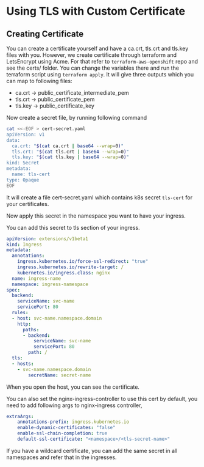 # Using TLS with Custom Certificate

## Creating Certificate

You can create a certificate yourself and have a ca.crt, tls.crt and tls.key files with you. However, we create certificate through terraform and LetsEncrypt using Acme. For that refer to `terraform-aws-openshift` repo and see the certs/ folder. You can change the variables there and run the terraform script using `terraform apply`. It will give three outputs which you can map to following files:

- ca.crt  ->  public_certificate_intermediate_pem
- tls.crt ->  public_certificate_pem
- tls.key ->  public_certificate_key

Now create a secret file, by running following command

```sh
cat <<-EOF > cert-secret.yaml
apiVersion: v1
data:
  ca.crt: "$(cat ca.crt | base64 --wrap=0)"
  tls.crt: "$(cat tls.crt | base64 --wrap=0)"
  tls.key: "$(cat tls.key | base64 --wrap=0)"
kind: Secret
metadata:
  name: tls-cert
type: Opaque
EOF
```

It will create a file cert-secret.yaml which contains k8s secret `tls-cert` for your certificates.

Now apply this secret in the namespace you want to have your ingress.

You can add this secret to tls section of your ingress.

```yaml
apiVersion: extensions/v1beta1
kind: Ingress
metadata:
  annotations:
    ingress.kubernetes.io/force-ssl-redirect: "true"
    ingress.kubernetes.io/rewrite-target: /
    kubernetes.io/ingress.class: nginx
  name: ingress-name
  namespace: ingress-namespace 
spec:
  backend:
    serviceName: svc-name
    servicePort: 80
  rules:
  - host: svc-name.namespace.domain
    http:
      paths:
      - backend:
          serviceName: svc-name
          servicePort: 80
        path: /
  tls:
  - hosts:
    - svc-name.namespace.domain
		secretName: secret-name
```

When you open the host, you can see the certificate.

You can also set the nginx-ingress-controller to use this cert by default, you need to add following args to nginx-ingress controller,

```yaml
extraArgs:
	annotations-prefix: ingress.kubernetes.io
	enable-dynamic-certificates: "false"
	enable-ssl-chain-completion: true
	default-ssl-certificate: "<namespace>/<tls-secret-name>"
```

If you have a wildcard certificate, you can add the same secret in all namespaces and refer that in the ingresses.

